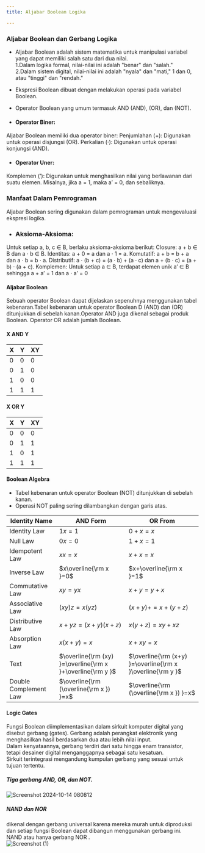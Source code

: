 ```yaml
---
title: Aljabar Boolean Logika

---
```


### Aljabar Boolean dan Gerbang Logika
* Aljabar Boolean adalah sistem matematika untuk manipulasi variabel yang dapat memiliki salah satu dari dua nilai.  
1.Dalam logika formal, nilai-nilai ini adalah "benar" dan "salah."  
2.Dalam sistem digital, nilai-nilai ini adalah "nyala" dan "mati," 1 dan 0, atau "tinggi" dan "rendah."  
* Ekspresi Boolean dibuat dengan melakukan operasi pada variabel Boolean.  
* Operator Boolean yang umum termasuk AND (AND), (OR), dan (NOT).


* #### Operator Biner:
Aljabar Boolean memiliki dua operator biner:
Penjumlahan (+): Digunakan untuk operasi disjungsi (OR).
Perkalian (⋅): Digunakan untuk operasi konjungsi (AND).

* #### Operator Uner:
Komplemen (’): Digunakan untuk menghasilkan nilai yang berlawanan dari suatu elemen. Misalnya, jika a = 1, maka a’ = 0, dan sebaliknya.

### Manfaat Dalam Pemrograman 
Aljabar Boolean sering digunakan dalam pemrograman untuk mengevaluasi ekspresi logika.

* ### Aksioma-Aksioma:
Untuk setiap a, b, c ∈ B, berlaku aksioma-aksioma berikut:
Closure: a + b ∈ B dan a ⋅ b ∈ B.
Identitas: a + 0 = a dan a ⋅ 1 = a.
Komutatif: a + b = b + a dan a ⋅ b = b ⋅ a.
Distributif: a ⋅ (b + c) = (a ⋅ b) + (a ⋅ c) dan a + (b ⋅ c) = (a + b) ⋅ (a + c).
Komplemen: Untuk setiap a ∈ B, terdapat elemen unik a’ ∈ B sehingga a + a’ = 1 dan a ⋅ a’ = 0

#### Aljabar Boolean
Sebuah operator Boolean dapat dijelaskan sepenuhnya menggunakan tabel kebenaran.Tabel kebenaran untuk operator Boolean D (AND) dan (OR) ditunjukkan di sebelah kanan.Operator AND  juga dikenal sebagai produk Boolean. Operator OR adalah jumlah Boolean.


#### X AND Y
|  X  | Y | XY |
| -------- | -------- | -------- |
| 0 | 0   | 0  |
| 0 | 1   | 0  |
| 1 | 0   | 0  |
| 1 | 1   | 1  |

#### X OR Y
|  X  | Y | XY |
| -------- | -------- | -------- |
| 0 | 0   | 0  |
| 0 | 1   | 1  |
| 1 | 0   | 1  |
| 1 | 1   | 1  |

#### Boolean Algebra
* Tabel kebenaran untuk operator Boolean (NOT) ditunjukkan di sebelah kanan.  
* Operasi NOT paling sering dilambangkan dengan garis atas. 

|Identity Name| AND Form | OR From |
| -------- | -------- | -------- |
| Identity Law | $1x=1$ | $0+x=x$ |
| Null Law | $0x=0$ | $1+x=1$ |
| Idempotent Law | $xx=x$ | $x+x=x$ |
| Inverse Law | $x\overline{\rm x }=0$ | $x+\overline{\rm x }=1$  |
| Commutative Law | $xy=yx$ | $x+y=y+x$ |
| Associative Law | $(xy)z=x(yz)$ | $(x+y)+=x+(y+z)$ |    
| Distributive Law | $x+yz=(x+y) (x+z)$ | $x(y+z)=xy+xz$ |
| Absorption Law | $x(x+y)=x$ | $x+xy=x$ |
| Text     | $\overline{\rm (xy) }=\overline{\rm x }+\overline{\rm y }$ | $\overline{\rm (x+y) }=\overline{\rm x }\overline{\rm y }$ |
| Double Complement Law    | $\overline{\rm (\overline{\rm x }) }=x$ | $\overline{\rm (\overline{\rm x }) }=x$  |

#### Logic Gates
Fungsi Boolean diimplementasikan dalam sirkuit komputer digital yang disebut gerbang (gates).  Gerbang adalah perangkat elektronik yang menghasilkan hasil berdasarkan dua atau lebih nilai input.  
Dalam kenyataannya, gerbang terdiri dari satu hingga enam transistor, tetapi desainer digital menganggapnya sebagai satu kesatuan.  
Sirkuit terintegrasi mengandung kumpulan gerbang yang sesuai untuk tujuan tertentu.
##### Tiga gerbang AND, OR, dan  NOT.
![Screenshot 2024-10-14 080812](https://hackmd.io/_uploads/Hyp7Jl5ykl.png)

##### NAND dan NOR 
dikenal dengan gerbang universal  karena mereka murah untuk diproduksi dan setiap fungsi Boolean dapat dibangun menggunakan gerbang ini. NAND atau hanya gerbang NOR .  
![Screenshot (1)](https://hackmd.io/_uploads/SJlzglcJyx.png)








